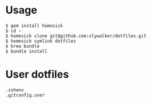 # Usage

```
$ gem install homesick
$ cd ~ 
$ homesick clone git@github.com:slywalker/dotfiles.git
$ homesick symlink dotfiles
$ brew bundle
$ bundle install
```

# User dotfiles

```
.zshenv
.gitconfig.user
```
